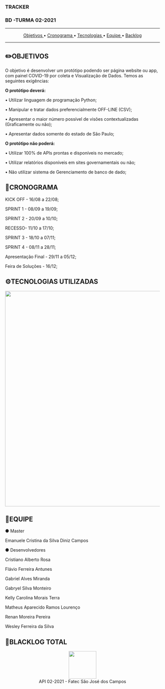   <h3 align=> TRACKER </h3>
   <h3 align=>  BD -TURMA 02-2021 </h3>
 <hr>

<p align="center">
  <a href ="#objetivos"> Objetivos </a>  •  
  <a href ="#cronograma"> Cronograma </a>  •  
  <a href ="#tecnologias-utilizadas"> Tecnologias </a>  •  
  <a href ="#equipe"> Equipe </a>  •
  <a href ="#backlog-total"> Backlog </a>   
</p>

<hr>



## ✏️OBJETIVOS

O objetivo é desenvolver um protótipo podendo ser página website ou app, com painel COVID-19 por coleta e Visualização de Dados. Temos as seguintes exigências:

**O protótipo deverá:**

• Utilizar linguagem de programação Python;

• Manipular e tratar dados preferencialmente OFF-LINE (CSV);

• Apresentar o maior número possível de visões contextualizadas (Graficamente ou não);

• Apresentar dados somente do estado de São Paulo;

**O protótipo não poderá:**

• Utilizar 100% de APIs prontas e disponíveis no mercado;

• Utilizar relatórios disponíveis em sites governamentais ou não;

• Não utilizar sistema de Gerenciamento de banco de dado;



## 📆CRONOGRAMA

   KICK OFF - 16/08 a 22/08; 

   SPRINT 1 - 08/09 a 19/09; 

   SPRINT 2 - 20/09 a 10/10; 

   RECESSO- 11/10 a 17/10;

   SPRINT 3 - 18/10 a  07/11;

   SPRINT 4 - 08/11 a 28/11;

   Apresentação Final - 29/11 a 05/12;

   Feira de Soluções - 16/12;
   

## ⚙️TECNOLOGIAS UTILIZADAS
<div>
<img src="https://user-images.githubusercontent.com/88864112/133908112-6a9ee071-bc29-4e40-8863-7c5f65caa619.jpg" width="700px" />
<div>


 
 ## 👥EQUIPE 
 
●   Master

Emanuele Cristina da Silva Diniz Campos

●   Desenvolvedores

Cristiano Alberto Rosa

Flávio Ferreira Antunes

Gabriel Alves Miranda

Gabryel Silva Monteiro

Kelly Carolina Morais Terra

Matheus Aparecido Ramos Lourenço

Renan Moreira Pereira

Wesley Ferreira da Silva
  

 
 ## 📝BLACKLOG TOTAL
 

 
 <div align="center">
<img src="https://user-images.githubusercontent.com/88864112/133908665-89221a54-c877-430c-a592-74e55414ef0d.jpg"  height="90" /></h1>
<div>
 
 <div align="center"> API 02-2021 - Fatec São José dos Campos
